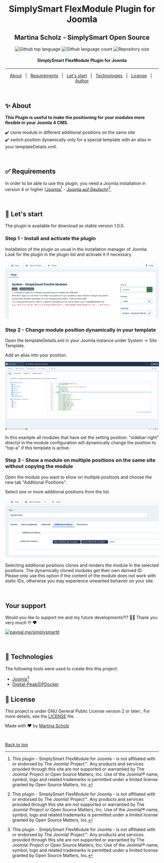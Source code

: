 <h1 align="center">SimplySmart FlexModule Plugin for Joomla</h1><h2 align="center">Martina Scholz - SimplySmart Open Source</h2>

<p align="center">
  <img alt="Github top language" src="https://img.shields.io/github/languages/top/SimplySmart-IT/plg_system_sismosflexmodules?color=00A98F">

  <img alt="Github language count" src="https://img.shields.io/github/languages/count/SimplySmart-IT/plg_system_sismosflexmodules?color=00A98F">

  <img alt="Repository size" src="https://img.shields.io/github/repo-size/SimplySmart-IT/plg_system_sismosflexmodules?color=00A98F">
</p>

<!-- Status -->

<h4 align="center"> 
	  SimplySmart FlexModule Plugin for Joomla
</h4> 

<hr>

<p align="center">
  <a href="#sparkles-about">About</a> &#xa0; | &#xa0;
  <a href="#white_check_mark-requirements">Requirements</a> &#xa0; | &#xa0;
  <a href="#checkered_flag-starting">Let's start</a> &#xa0; | &#xa0;
  <a href="#mag_right-technologies">Technologies</a> &#xa0; | &#xa0;
  <a href="#memo-license">License</a> &#xa0; | &#xa0;
  <a href="https://github.com/SimplySmart-IT" target="_blank">Author</a>
</p>

<br>

## :sparkles: About ##

**This Plugin is useful to make the positioning for your modules more flexible in your Joomla 4 CMS.**

:heavy_check_mark: clone module in different additional positions on the same site\
:heavy_check_mark: switch position dynamically only for a special template with an alias in your templateDetails.xml\

&#xa0;

## :white_check_mark: Requirements ##

In order to be able to use this plugin, you need a Joomla installation in version 4 or higher ([Joomla](https://www.joomla.org/)[^1] - [Joomla auf Deutsch](https://www.joomla.de/))[^1].

&#xa0;

## :checkered_flag: Let's start ##

The plugin is available for download as stable version 1.0.0.

### Step 1 - Install and activate the plugin

Installation of the plugin as usual in the installation manager of Joomla.
Look for the plugin in the plugin list and activate it if necessary.

![Screenshot Plugin ](docs/PluginsSystemSismosFlexModule_Screenshot1.png)

### Step 2 - Change module position dynamically in your template

Open the templateDetails.xml in your Joomla instance under System -> Site Template.

Add an alias into your position.

![Screenshot Plugin ](docs/PluginsSystemSismosFlexModule_Screenshot2.png)

In this example all modules that have set the setting position: "sidebar-right" directyl in the module configuration will dynamically change the position to "top-a" if this template is active.

### Step 3 - Show a module on multiple positions on the same site without copying the module

Open the module you want to show on multiple positions and choose the new tab "Additional Positions".

Select one or more additional positions from the list.

![Screenshot Plugin ](docs/PluginsSystemSismosFlexModule_Screenshot3.png)

Selecting additional positions clones and renders the module in the selected positions. The dynamically cloned modules get their own derived ID.<br>Please only use this option if the content of the module does not work with static IDs, otherwise you may experience unwanted behavior on your site.

&#xa0;

## Your support
Would you like to support me and my future developments?!? :tada::rocket: Thank you very much !!! :heart:

[<img alt="paypal.me/simplysmartit" src="https://img.shields.io/static/v1?label=PayPal.me/SimplySmartIT&message=PayPal.me&color=1040c1&style=for-the-badge&logo=paypal"/>](https://paypal.me/simplysmartit?country.x=DE&locale.x=de_DE)

&#xa0;

## :mag_right: Technologies ##

The following tools were used to create this this project:

- [Joomla](https://www.joomla.org/)[^1]
- [Digital-Peak/DPDocker](https://github.com/Digital-Peak/DPDocker)

## :memo: License ##

This project is under GNU General Public License version 2 or later;. For more details, see the [LICENSE](LICENSE.md) file.

Made with :heart: by <a href="https://github.com/SimplySmart-IT" target="_blank">Martina Scholz</a>

&#xa0;

[^1]: This plugin - SimplySmart FlexModule for Joomla - is not affiliated with or endorsed by The Joomla! Project™. Any products and services provided through this site are not supported or warrantied by The Joomla! Project or Open Source Matters, Inc. Use of the Joomla!® name, symbol, logo and related trademarks is permitted under a limited license granted by Open Source Matters, Inc.

<a href="#top">Back to top</a>
